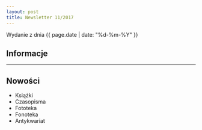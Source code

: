 ```yaml
---
layout: post
title: Newsletter 11/2017
---
```


Wydanie z dnia {{ page.date | date: "%d-%m-%Y" }}

## Informacje




---

## Nowości

- Książki
- Czasopisma
- Fototeka
- Fonoteka
- Antykwariat
